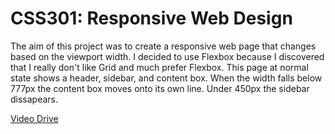 # CSS301: Responsive Web Design
The aim of this project was to create a responsive web page that changes based on the viewport width. I decided to use Flexbox because I
discovered that I really don't like Grid and much prefer Flexbox. This page at normal state shows a header, sidebar, and content box. When the width falls below 777px 
the content box moves onto its own line. Under 450px the sidebar dissapears.

[Video Drive](https://drive.google.com/drive/folders/13lhrb1M9o5arvth-BvCBmoKP5cHcCalA?usp=sharing)
